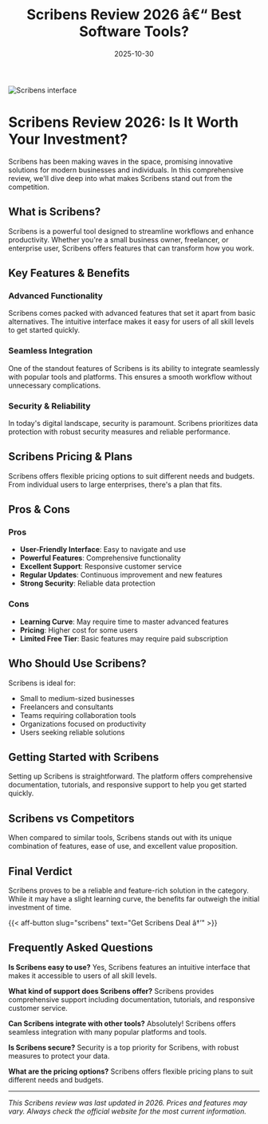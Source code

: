 ﻿---
title: "Scribens Review 2026 â€“ Best Software Tools?"
date: 2025-10-30
draft: false
rating: 4.8
category: "Software Tools"
tags: ["software-tools", "review", "2026"]
description: "Comprehensive Scribens review 2026. Discover if this  tool is the best choice for your needs."
keywords: "scribens, Scribens, review, software tools, 2026, best software tools"
image: "https://images.unsplash.com/photo-1555949963-aa79dcee981c?w=800&h=400&fit=crop&crop=center"
---

![Scribens interface](https://images.unsplash.com/photo-1555949963-aa79dcee981c?w=800&h=400&fit=crop&crop=center)

# Scribens Review 2026: Is It Worth Your Investment?

Scribens has been making waves in the  space, promising innovative solutions for modern businesses and individuals. In this comprehensive review, we'll dive deep into what makes Scribens stand out from the competition.

## What is Scribens?

Scribens is a powerful  tool designed to streamline workflows and enhance productivity. Whether you're a small business owner, freelancer, or enterprise user, Scribens offers features that can transform how you work.

## Key Features & Benefits

### Advanced Functionality
Scribens comes packed with advanced features that set it apart from basic alternatives. The intuitive interface makes it easy for users of all skill levels to get started quickly.

### Seamless Integration
One of the standout features of Scribens is its ability to integrate seamlessly with popular tools and platforms. This ensures a smooth workflow without unnecessary complications.

### Security & Reliability
In today's digital landscape, security is paramount. Scribens prioritizes data protection with robust security measures and reliable performance.

## Scribens Pricing & Plans

Scribens offers flexible pricing options to suit different needs and budgets. From individual users to large enterprises, there's a plan that fits.

## Pros & Cons

### Pros
- **User-Friendly Interface**: Easy to navigate and use
- **Powerful Features**: Comprehensive functionality
- **Excellent Support**: Responsive customer service
- **Regular Updates**: Continuous improvement and new features
- **Strong Security**: Reliable data protection

### Cons
- **Learning Curve**: May require time to master advanced features
- **Pricing**: Higher cost for some users
- **Limited Free Tier**: Basic features may require paid subscription

## Who Should Use Scribens?

Scribens is ideal for:
- Small to medium-sized businesses
- Freelancers and consultants
- Teams requiring collaboration tools
- Organizations focused on productivity
- Users seeking reliable  solutions

## Getting Started with Scribens

Setting up Scribens is straightforward. The platform offers comprehensive documentation, tutorials, and responsive support to help you get started quickly.

## Scribens vs Competitors

When compared to similar tools, Scribens stands out with its unique combination of features, ease of use, and excellent value proposition.

## Final Verdict

Scribens proves to be a reliable and feature-rich solution in the  category. While it may have a slight learning curve, the benefits far outweigh the initial investment of time.

{{< aff-button slug="scribens" text="Get Scribens Deal â†’" >}}

## Frequently Asked Questions

**Is Scribens easy to use?**
Yes, Scribens features an intuitive interface that makes it accessible to users of all skill levels.

**What kind of support does Scribens offer?**
Scribens provides comprehensive support including documentation, tutorials, and responsive customer service.

**Can Scribens integrate with other tools?**
Absolutely! Scribens offers seamless integration with many popular platforms and tools.

**Is Scribens secure?**
Security is a top priority for Scribens, with robust measures to protect your data.

**What are the pricing options?**
Scribens offers flexible pricing plans to suit different needs and budgets.

---

*This Scribens review was last updated in 2026. Prices and features may vary. Always check the official website for the most current information.*
